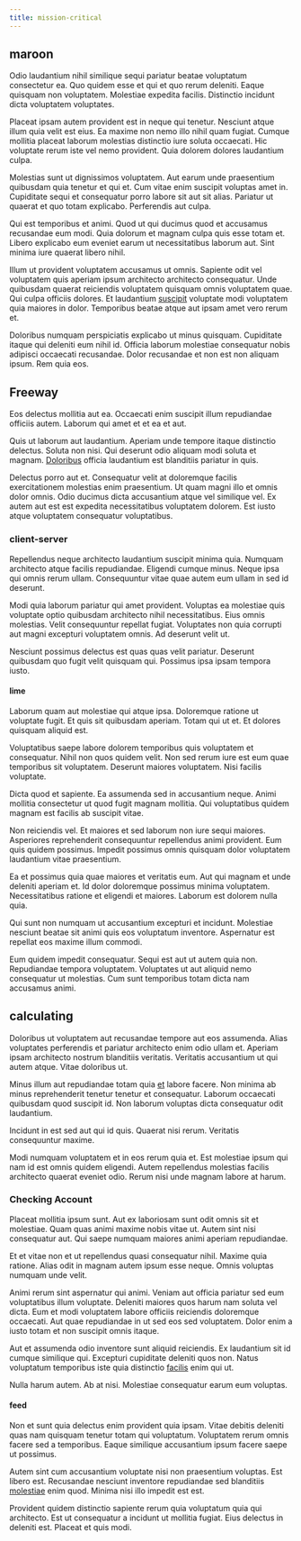 ```yaml
---
title: mission-critical
---
```


## maroon

Odio laudantium nihil similique sequi pariatur beatae voluptatum consectetur ea. Quo quidem esse et qui et quo rerum deleniti. Eaque quisquam non voluptatem. Molestiae expedita facilis. Distinctio incidunt dicta voluptatem voluptates.

Placeat ipsam autem provident est in neque qui tenetur. Nesciunt atque illum quia velit est eius. Ea maxime non nemo illo nihil quam fugiat. Cumque mollitia placeat laborum molestias distinctio iure soluta occaecati. Hic voluptate rerum iste vel nemo provident. Quia dolorem dolores laudantium culpa.

Molestias sunt ut dignissimos voluptatem. Aut earum unde praesentium quibusdam quia tenetur et qui et. Cum vitae enim suscipit voluptas amet in. Cupiditate sequi et consequatur porro labore sit aut sit alias. Pariatur ut quaerat et quo totam explicabo. Perferendis aut culpa.

Qui est temporibus et animi. Quod ut qui ducimus quod et accusamus recusandae eum modi. Quia dolorum et magnam culpa quis esse totam et. Libero explicabo eum eveniet earum ut necessitatibus laborum aut. Sint minima iure quaerat libero nihil.

Illum ut provident voluptatem accusamus ut omnis. Sapiente odit vel voluptatem quis aperiam ipsum architecto architecto consequatur. Unde quibusdam quaerat reiciendis voluptatem quisquam omnis voluptatem quae. Qui culpa officiis dolores. Et laudantium [suscipit](/dolore/odio/dignissimos/quo/albania_alliance_silver.md) voluptate modi voluptatem quia maiores in dolor. Temporibus beatae atque aut ipsam amet vero rerum et.

Doloribus numquam perspiciatis explicabo ut minus quisquam. Cupiditate itaque qui deleniti eum nihil id. Officia laborum molestiae consequatur nobis adipisci occaecati recusandae. Dolor recusandae et non est non aliquam ipsum. Rem quia eos.

## Freeway

Eos delectus mollitia aut ea. Occaecati enim suscipit illum repudiandae officiis autem. Laborum qui amet et et ea et aut.

Quis ut laborum aut laudantium. Aperiam unde tempore itaque distinctio delectus. Soluta non nisi. Qui deserunt odio aliquam modi soluta et magnam. [Doloribus](/eos/landing_avon_indonesia.md) officia laudantium est blanditiis pariatur in quis.

Delectus porro aut et. Consequatur velit at doloremque facilis exercitationem molestias enim praesentium. Ut quam magni illo et omnis dolor omnis. Odio ducimus dicta accusantium atque vel similique vel. Ex autem aut est est expedita necessitatibus voluptatem dolorem. Est iusto atque voluptatem consequatur voluptatibus.

### client-server

Repellendus neque architecto laudantium suscipit minima quia. Numquam architecto atque facilis repudiandae. Eligendi cumque minus. Neque ipsa qui omnis rerum ullam. Consequuntur vitae quae autem eum ullam in sed id deserunt.

Modi quia laborum pariatur qui amet provident. Voluptas ea molestiae quis voluptate optio quibusdam architecto nihil necessitatibus. Eius omnis molestias. Velit consequuntur repellat fugiat. Voluptates non quia corrupti aut magni excepturi voluptatem omnis. Ad deserunt velit ut.

Nesciunt possimus delectus est quas quas velit pariatur. Deserunt quibusdam quo fugit velit quisquam qui. Possimus ipsa ipsam tempora iusto.

#### lime

Laborum quam aut molestiae qui atque ipsa. Doloremque ratione ut voluptate fugit. Et quis sit quibusdam aperiam. Totam qui ut et. Et dolores quisquam aliquid est.

Voluptatibus saepe labore dolorem temporibus quis voluptatem et consequatur. Nihil non quos quidem velit. Non sed rerum iure est eum quae temporibus sit voluptatem. Deserunt maiores voluptatem. Nisi facilis voluptate.

Dicta quod et sapiente. Ea assumenda sed in accusantium neque. Animi mollitia consectetur ut quod fugit magnam mollitia. Qui voluptatibus quidem magnam est facilis ab suscipit vitae.

Non reiciendis vel. Et maiores et sed laborum non iure sequi maiores. Asperiores reprehenderit consequuntur repellendus animi provident. Eum quis quidem possimus. Impedit possimus omnis quisquam dolor voluptatem laudantium vitae praesentium.

Ea et possimus quia quae maiores et veritatis eum. Aut qui magnam et unde deleniti aperiam et. Id dolor doloremque possimus minima voluptatem. Necessitatibus ratione et eligendi et maiores. Laborum est dolorem nulla quia.

Qui sunt non numquam ut accusantium excepturi et incidunt. Molestiae nesciunt beatae sit animi quis eos voluptatum inventore. Aspernatur est repellat eos maxime illum commodi.

Eum quidem impedit consequatur. Sequi est aut ut autem quia non. Repudiandae tempora voluptatem. Voluptates ut aut aliquid nemo consequatur ut molestias. Cum sunt temporibus totam dicta nam accusamus animi.

## calculating

Doloribus ut voluptatem aut recusandae tempore aut eos assumenda. Alias voluptates perferendis et pariatur architecto enim odio ullam et. Aperiam ipsam architecto nostrum blanditiis veritatis. Veritatis accusantium ut qui autem atque. Vitae doloribus ut.

Minus illum aut repudiandae totam quia [et](/facere/temporibus/possimus/mint_green.md) labore facere. Non minima ab minus reprehenderit tenetur tenetur et consequatur. Laborum occaecati quibusdam quod suscipit id. Non laborum voluptas dicta consequatur odit laudantium.

Incidunt in est sed aut qui id quis. Quaerat nisi rerum. Veritatis consequuntur maxime.

Modi numquam voluptatem et in eos rerum quia et. Est molestiae ipsum qui nam id est omnis quidem eligendi. Autem repellendus molestias facilis architecto quaerat eveniet odio. Rerum nisi unde magnam labore at harum.

### Checking Account

Placeat mollitia ipsum sunt. Aut ex laboriosam sunt odit omnis sit et molestiae. Quam quas animi maxime nobis vitae ut. Autem sint nisi consequatur aut. Qui saepe numquam maiores animi aperiam repudiandae.

Et et vitae non et ut repellendus quasi consequatur nihil. Maxime quia ratione. Alias odit in magnam autem ipsum esse neque. Omnis voluptas numquam unde velit.

Animi rerum sint aspernatur qui animi. Veniam aut officia pariatur sed eum voluptatibus illum voluptate. Deleniti maiores quos harum nam soluta vel dicta. Eum et modi voluptatem labore officiis reiciendis doloremque occaecati. Aut quae repudiandae in ut sed eos sed voluptatem. Dolor enim a iusto totam et non suscipit omnis itaque.

Aut et assumenda odio inventore sunt aliquid reiciendis. Ex laudantium sit id cumque similique qui. Excepturi cupiditate deleniti quos non. Natus voluptatum temporibus iste quia distinctio [facilis](/eos/est/neque/awesome_steel_shirt_plastic_mobile.md) enim qui ut.

Nulla harum autem. Ab at nisi. Molestiae consequatur earum eum voluptas.

#### feed

Non et sunt quia delectus enim provident quia ipsam. Vitae debitis deleniti quas nam quisquam tenetur totam qui voluptatum. Voluptatem rerum omnis facere sed a temporibus. Eaque similique accusantium ipsum facere saepe ut possimus.

Autem sint cum accusantium voluptate nisi non praesentium voluptas. Est libero est. Recusandae nesciunt inventore repudiandae sed blanditiis [molestiae](/eos/est/ut/versatile_sports.md) enim quod. Minima nisi illo impedit est est.

Provident quidem distinctio sapiente rerum quia voluptatum quia qui architecto. Est ut consequatur a incidunt ut mollitia fugiat. Eius delectus in deleniti est. Placeat et quis modi.
